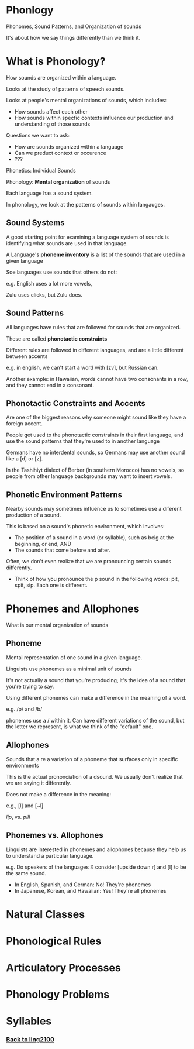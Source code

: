# Phonlogy

Phonomes, Sound Patterns, and Organization of sounds

It's about how we say things differently than we think it.

# What is Phonology?
How sounds are organized within a language.

Looks at the study of patterns of speech sounds.

Looks at people's mental organizations of sounds, which includes:
 - How sounds affect each other
 - How sounds within specfic contexts influence our production and understanding of those sounds

Questions we want to ask:
 - How are sounds organized within a language
 - Can we preduct context or occurence
 - ???


Phonetics: Individual Sounds

Phonology: **Mental organization** of sounds

Each language has a sound system.

In phonology, we look at the patterns of sounds within langauges.

## Sound Systems
A good starting point for examining a language system of sounds is identifying what sounds are used in that language.

A Language's **phoneme inventory** is a list of the sounds that are used in a given language

Soe languages use sounds that others do not:

e.g. English uses a lot more vowels,

Zulu uses clicks, but Zulu does.

## Sound Patterns

All languages have rules that are followed for sounds that are organized.

These are called **phonotactic constraints**

Different rules are followed in different languages, and are a little different between accents

e.g. in english, we can't start a word with [zv], but Russian can.

Another example: in Hawaiian, words cannot have two consonants in a row, and they cannot end in a consonant.

## Phonotactic Constraints and Accents
Are one of the biggest reasons why someone might sound like they have a foreign accent.

People get used to the phonotactic constraints in their first language, and use the sound patterns that they're used to in another language

Germans have no interdental sounds, so Germans may use another sound like a [d] or [z].

In the Tashlhiyt dialect of Berber (in southern Morocco) has no vowels, so people from other language backgrounds may want to insert vowels.

## Phonetic Environment Patterns
Nearby sounds may sometimes influence us to sometimes use a diferent production of a sound.

This is based on a sound's phonetic environment, which involves:
 - The position of a sound in a word (or syllable), such as beig at the beginning, or end, AND
 - The sounds that come before and after.
 
 Often, we don't even realize that we are pronouncing certain sounds differently.

 - Think of how you pronounce the p sound in the following words: pit, spit, sip. Each one is different.

 
# Phonemes and Allophones

What is our mental organization of sounds

## Phoneme
Mental representation of one sound in a given language.

Linguists use phonemes as a minimal unit of sounds

It's not actually a sound that you're producing, it's the idea of a sound that you're trying to say.

Using different phonemes can make a difference in the meaning of a word.

e.g. /p/ and /b/

phonemes use a / within it. Can have different variations of the sound, but the letter we represent, is what we think of the "default" one.


## Allophones

Sounds that a re a variation of a phoneme that surfaces only in specific environments

This is the actual prononciation of a dsound. We usually don't realize that we are saying it differently.

Does not make a difference in the meaning:

e.g., [l] and [~l]

*lip*, vs. *pill*

## Phonemes vs. Allophones

Linguists are interested in phonemes and allophones because they help us to understand a particular language.

e.g. Do speakers of the languages X consider [upside down r] and [l] to be the same sound.

- In English, Spanish, and German: No! They're phonemes
- In Japanese, Korean, and Hawaiian: Yes! They're all phonemes



# Natural Classes

# Phonological Rules

# Articulatory Processes

# Phonology Problems

# Syllables

### [Back to ling2100](%WEBPATH%/classes/ling2100/)